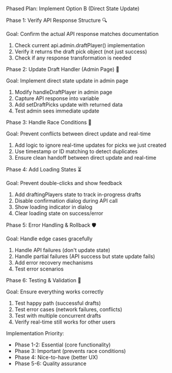 Phased Plan: Implement Option B (Direct State Update)

  Phase 1: Verify API Response Structure 🔍

  Goal: Confirm the actual API response matches documentation
  1. Check current api.admin.draftPlayer() implementation
  2. Verify it returns the draft pick object (not just success)
  3. Check if any response transformation is needed

  Phase 2: Update Draft Handler (Admin Page) 🔧

  Goal: Implement direct state update in admin page
  1. Modify handleDraftPlayer in admin page
  2. Capture API response into variable
  3. Add setDraftPicks update with returned data
  4. Test admin sees immediate update

  Phase 3: Handle Race Conditions 🚦

  Goal: Prevent conflicts between direct update and real-time
  1. Add logic to ignore real-time updates for picks we just created
  2. Use timestamp or ID matching to detect duplicates
  3. Ensure clean handoff between direct update and real-time

  Phase 4: Add Loading States ⏳

  Goal: Prevent double-clicks and show feedback
  1. Add draftingPlayers state to track in-progress drafts
  2. Disable confirmation dialog during API call
  3. Show loading indicator in dialog
  4. Clear loading state on success/error

  Phase 5: Error Handling & Rollback 🛡️

  Goal: Handle edge cases gracefully
  1. Handle API failures (don't update state)
  2. Handle partial failures (API success but state update fails)
  3. Add error recovery mechanisms
  4. Test error scenarios

  Phase 6: Testing & Validation 🧪

  Goal: Ensure everything works correctly
  1. Test happy path (successful drafts)
  2. Test error cases (network failures, conflicts)
  3. Test with multiple concurrent drafts
  4. Verify real-time still works for other users

  Implementation Priority:

  - Phase 1-2: Essential (core functionality)
  - Phase 3: Important (prevents race conditions)
  - Phase 4: Nice-to-have (better UX)
  - Phase 5-6: Quality assurance